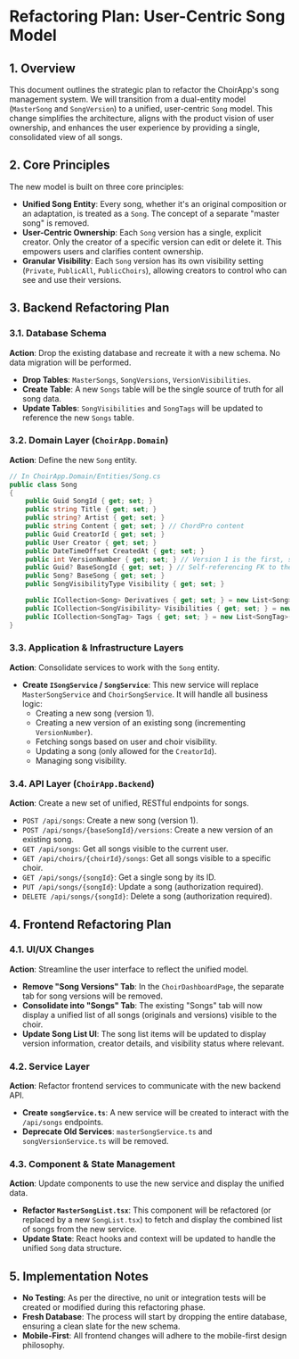 # Refactoring Plan: User-Centric Song Model

## 1. Overview

This document outlines the strategic plan to refactor the ChoirApp's song management system. We will transition from a dual-entity model (`MasterSong` and `SongVersion`) to a unified, user-centric `Song` model. This change simplifies the architecture, aligns with the product vision of user ownership, and enhances the user experience by providing a single, consolidated view of all songs.

## 2. Core Principles

The new model is built on three core principles:

*   **Unified Song Entity**: Every song, whether it's an original composition or an adaptation, is treated as a `Song`. The concept of a separate "master song" is removed.
*   **User-Centric Ownership**: Each `Song` version has a single, explicit creator. Only the creator of a specific version can edit or delete it. This empowers users and clarifies content ownership.
*   **Granular Visibility**: Each `Song` version has its own visibility setting (`Private`, `PublicAll`, `PublicChoirs`), allowing creators to control who can see and use their versions.

## 3. Backend Refactoring Plan

### 3.1. Database Schema

**Action**: Drop the existing database and recreate it with a new schema. No data migration will be performed.

*   **Drop Tables**: `MasterSongs`, `SongVersions`, `VersionVisibilities`.
*   **Create Table**: A new `Songs` table will be the single source of truth for all song data.
*   **Update Tables**: `SongVisibilities` and `SongTags` will be updated to reference the new `Songs` table.

### 3.2. Domain Layer (`ChoirApp.Domain`)

**Action**: Define the new `Song` entity.

```csharp
// In ChoirApp.Domain/Entities/Song.cs
public class Song
{
    public Guid SongId { get; set; }
    public string Title { get; set; }
    public string? Artist { get; set; }
    public string Content { get; set; } // ChordPro content
    public Guid CreatorId { get; set; }
    public User Creator { get; set; }
    public DateTimeOffset CreatedAt { get; set; }
    public int VersionNumber { get; set; } // Version 1 is the first, subsequent numbers are derivatives.
    public Guid? BaseSongId { get; set; } // Self-referencing FK to the original song (null if VersionNumber is 1).
    public Song? BaseSong { get; set; }
    public SongVisibilityType Visibility { get; set; }

    public ICollection<Song> Derivatives { get; set; } = new List<Song>();
    public ICollection<SongVisibility> Visibilities { get; set; } = new List<SongVisibility>();
    public ICollection<SongTag> Tags { get; set; } = new List<SongTag>();
}
```

### 3.3. Application & Infrastructure Layers

**Action**: Consolidate services to work with the `Song` entity.

*   **Create `ISongService` / `SongService`**: This new service will replace `MasterSongService` and `ChoirSongService`. It will handle all business logic:
    *   Creating a new song (version 1).
    *   Creating a new version of an existing song (incrementing `VersionNumber`).
    *   Fetching songs based on user and choir visibility.
    *   Updating a song (only allowed for the `CreatorId`).
    *   Managing song visibility.

### 3.4. API Layer (`ChoirApp.Backend`)

**Action**: Create a new set of unified, RESTful endpoints for songs.

*   `POST /api/songs`: Create a new song (version 1).
*   `POST /api/songs/{baseSongId}/versions`: Create a new version of an existing song.
*   `GET /api/songs`: Get all songs visible to the current user.
*   `GET /api/choirs/{choirId}/songs`: Get all songs visible to a specific choir.
*   `GET /api/songs/{songId}`: Get a single song by its ID.
*   `PUT /api/songs/{songId}`: Update a song (authorization required).
*   `DELETE /api/songs/{songId}`: Delete a song (authorization required).

## 4. Frontend Refactoring Plan

### 4.1. UI/UX Changes

**Action**: Streamline the user interface to reflect the unified model.

*   **Remove "Song Versions" Tab**: In the `ChoirDashboardPage`, the separate tab for song versions will be removed.
*   **Consolidate into "Songs" Tab**: The existing "Songs" tab will now display a unified list of all songs (originals and versions) visible to the choir.
*   **Update Song List UI**: The song list items will be updated to display version information, creator details, and visibility status where relevant.

### 4.2. Service Layer

**Action**: Refactor frontend services to communicate with the new backend API.

*   **Create `songService.ts`**: A new service will be created to interact with the `/api/songs` endpoints.
*   **Deprecate Old Services**: `masterSongService.ts` and `songVersionService.ts` will be removed.

### 4.3. Component & State Management

**Action**: Update components to use the new service and display the unified data.

*   **Refactor `MasterSongList.tsx`**: This component will be refactored (or replaced by a new `SongList.tsx`) to fetch and display the combined list of songs from the new service.
*   **Update State**: React hooks and context will be updated to handle the unified `Song` data structure.

## 5. Implementation Notes

*   **No Testing**: As per the directive, no unit or integration tests will be created or modified during this refactoring phase.
*   **Fresh Database**: The process will start by dropping the entire database, ensuring a clean slate for the new schema.
*   **Mobile-First**: All frontend changes will adhere to the mobile-first design philosophy.
